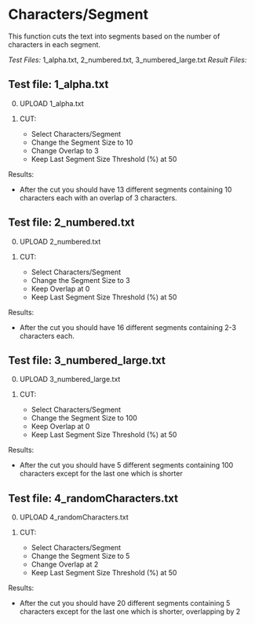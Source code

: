 # Characters/Segment

This function cuts the text into segments based on the number of characters in each segment.

*Test Files:*  1_alpha.txt, 2_numbered.txt, 3_numbered_large.txt
*Result Files:*  


## Test file: 1_alpha.txt

0. UPLOAD 1_alpha.txt

1. CUT: 

	- Select Characters/Segment
	- Change the Segment Size to 10
	- Change Overlap to 3
	- Keep Last Segment Size Threshold (%) at 50

Results:
- After the cut you should have 13 different segments containing 10 characters 
each with an overlap of 3 characters. 


## Test file: 2_numbered.txt

0. UPLOAD 2_numbered.txt

1. CUT: 

	- Select Characters/Segment
	- Change the Segment Size to 3
	- Keep Overlap at 0
	- Keep Last Segment Size Threshold (%) at 50

Results:
- After the cut you should have 16 different segments containing 2-3 characters each. 


## Test file: 3_numbered_large.txt

0. UPLOAD 3_numbered_large.txt

1. CUT: 

	- Select Characters/Segment
	- Change the Segment Size to 100
	- Keep Overlap at 0
	- Keep Last Segment Size Threshold (%) at 50

Results:
- After the cut you should have 5 different segments containing 100 characters 
except for the last one which is shorter


## Test file: 4_randomCharacters.txt

0. UPLOAD 4_randomCharacters.txt

1. CUT: 

	- Select Characters/Segment
	- Change the Segment Size to 5
	- Change Overlap at 2
	- Keep Last Segment Size Threshold (%) at 50

Results:
- After the cut you should have 20 different segments containing 5 characters 
except for the last one which is shorter, overlapping by 2

